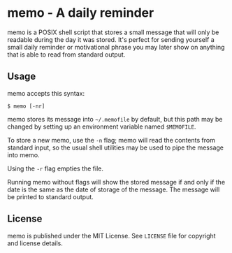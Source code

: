 # memo - A daily reminder

memo is a POSIX shell script that stores a small message that will only be 
readable during the day it was stored. It's perfect for sending yourself a 
small daily reminder or motivational phrase you may later show on anything that 
is able to read from standard output.

## Usage

memo accepts this syntax:

```
$ memo [-nr]
```

memo stores its message into ``~/.memofile`` by default, but this path may be
changed by setting up an environment variable named ``$MEMOFILE``.

To store a new memo, use the ``-n`` flag; memo will read the contents from
standard input, so the usual shell utilities may be used to pipe the message
into memo.

Using the ``-r`` flag empties the file.

Running memo without flags will show the stored message if and only if the date
is the same as the date of storage of the message. The message will be printed
to standard output.

## License

memo is published under the MIT License. See ``LICENSE`` file for copyright and 
license details.
